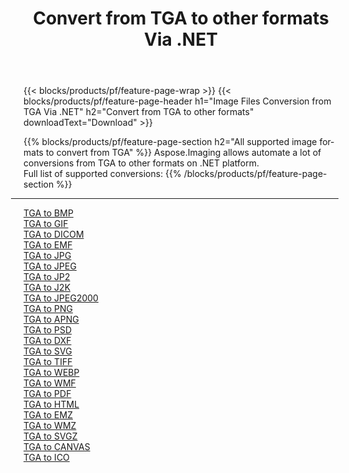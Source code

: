 ﻿---
title: Convert from TGA to other formats Via .NET 
weight: 3920
url: /net/conversion/from/tga 
lang: en
langdirlevel: 2
locales: zh-hans,ja,it,ru,de,es,fr,nl,id,lt,pl,pt,vi,tr,ko,zh-hant,ar,hi,th,sv,cs,uk,he
description: Using Aspose.Imaging you can easily convert from TGA to other formats
---

{{< blocks/products/pf/feature-page-wrap >}}
{{< blocks/products/pf/feature-page-header h1="Image Files Conversion from TGA Via .NET" h2="Convert from TGA to other formats" downloadText="Download" >}}


{{% blocks/products/pf/feature-page-section  h2="All supported image formats to convert from TGA" %}}
Aspose.Imaging allows automate a lot of conversions from TGA to other formats on .NET platform.
<br/>
Full list of supported conversions:
{{% /blocks/products/pf/feature-page-section %}}
<div class="container-fluid productfamilypage bg-gray">
    <div class="convertypes bg-gray agp-content section">
        <div class="container">
		<hr style="margin-left:-20px;"/>
		<div class="row other-converters">
		    <div class='col-md-2 other-converter remove-lp remove-rp'><a href="/imaging/net/conversion/tga-to-bmp" >TGA to BMP</a></div><div class='col-md-2 other-converter remove-lp remove-rp'><a href="/imaging/net/conversion/tga-to-gif" >TGA to GIF</a></div><div class='col-md-2 other-converter remove-lp remove-rp'><a href="/imaging/net/conversion/tga-to-dicom" >TGA to DICOM</a></div><div class='col-md-2 other-converter remove-lp remove-rp'><a href="/imaging/net/conversion/tga-to-emf" >TGA to EMF</a></div><div class='col-md-2 other-converter remove-lp remove-rp'><a href="/imaging/net/conversion/tga-to-jpg" >TGA to JPG</a></div><div class='col-md-2 other-converter remove-lp remove-rp'><a href="/imaging/net/conversion/tga-to-jpeg" >TGA to JPEG</a></div><div class='col-md-2 other-converter remove-lp remove-rp'><a href="/imaging/net/conversion/tga-to-jp2" >TGA to JP2</a></div><div class='col-md-2 other-converter remove-lp remove-rp'><a href="/imaging/net/conversion/tga-to-j2k" >TGA to J2K</a></div><div class='col-md-2 other-converter remove-lp remove-rp'><a href="/imaging/net/conversion/tga-to-jpeg2000" >TGA to JPEG2000</a></div><div class='col-md-2 other-converter remove-lp remove-rp'><a href="/imaging/net/conversion/tga-to-png" >TGA to PNG</a></div><div class='col-md-2 other-converter remove-lp remove-rp'><a href="/imaging/net/conversion/tga-to-apng" >TGA to APNG</a></div><div class='col-md-2 other-converter remove-lp remove-rp'><a href="/imaging/net/conversion/tga-to-psd" >TGA to PSD</a></div><div class='col-md-2 other-converter remove-lp remove-rp'><a href="/imaging/net/conversion/tga-to-dxf" >TGA to DXF</a></div><div class='col-md-2 other-converter remove-lp remove-rp'><a href="/imaging/net/conversion/tga-to-svg" >TGA to SVG</a></div><div class='col-md-2 other-converter remove-lp remove-rp'><a href="/imaging/net/conversion/tga-to-tiff" >TGA to TIFF</a></div><div class='col-md-2 other-converter remove-lp remove-rp'><a href="/imaging/net/conversion/tga-to-webp" >TGA to WEBP</a></div><div class='col-md-2 other-converter remove-lp remove-rp'><a href="/imaging/net/conversion/tga-to-wmf" >TGA to WMF</a></div><div class='col-md-2 other-converter remove-lp remove-rp'><a href="/imaging/net/conversion/tga-to-pdf" >TGA to PDF</a></div><div class='col-md-2 other-converter remove-lp remove-rp'><a href="/imaging/net/conversion/tga-to-html" >TGA to HTML</a></div><div class='col-md-2 other-converter remove-lp remove-rp'><a href="/imaging/net/conversion/tga-to-emz" >TGA to EMZ</a></div><div class='col-md-2 other-converter remove-lp remove-rp'><a href="/imaging/net/conversion/tga-to-wmz" >TGA to WMZ</a></div><div class='col-md-2 other-converter remove-lp remove-rp'><a href="/imaging/net/conversion/tga-to-svgz" >TGA to SVGZ</a></div><div class='col-md-2 other-converter remove-lp remove-rp'><a href="/imaging/net/conversion/tga-to-canvas" >TGA to CANVAS</a></div><div class='col-md-2 other-converter remove-lp remove-rp'><a href="/imaging/net/conversion/tga-to-ico" >TGA to ICO</a></div>
                </div>
        </div>
    </div>
</div>
<br/>

